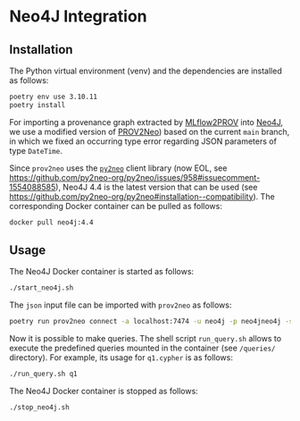 # Neo4J Integration

## Installation

The Python virtual environment (venv) and the dependencies are installed as follows:

```bash
poetry env use 3.10.11
poetry install
```

For importing a provenance graph extracted by [MLflow2PROV](https://github.com/mariusschlegel/mlflow2prov) into [Neo4J](https://neo4j.com), we use a modified version of [PROV2Neo](https://github.com/DLR-SC/prov2neo)) based on the current `main` branch, in which we fixed an occurring type error regarding JSON parameters of type `DateTime`.

Since `prov2neo` uses the [`py2neo`](https://github.com/py2neo-org/py2neo) client library (now EOL, see <https://github.com/py2neo-org/py2neo/issues/958#issuecomment-1554088585>), Neo4J 4.4 is the latest version that can be used (see <https://github.com/py2neo-org/py2neo#installation--compatibility>). The corresponding Docker container can be pulled as follows:

```bash
docker pull neo4j:4.4
```

## Usage

The Neo4J Docker container is started as follows:

```bash
./start_neo4j.sh
```

The `json` input file can be imported with `prov2neo` as follows:

```bash
poetry run prov2neo connect -a localhost:7474 -u neo4j -p neo4jneo4j -s http import -i input/mlflow2prov-output.json
```

Now it is possible to make queries. The shell script `run_query.sh` allows to execute the predefined queries mounted in the container (see `/queries/` directory). For example, its usage for `q1.cypher` is as follows:

```bash
./run_query.sh q1
```

The Neo4J Docker container is stopped as follows:

```bash
./stop_neo4j.sh
```
